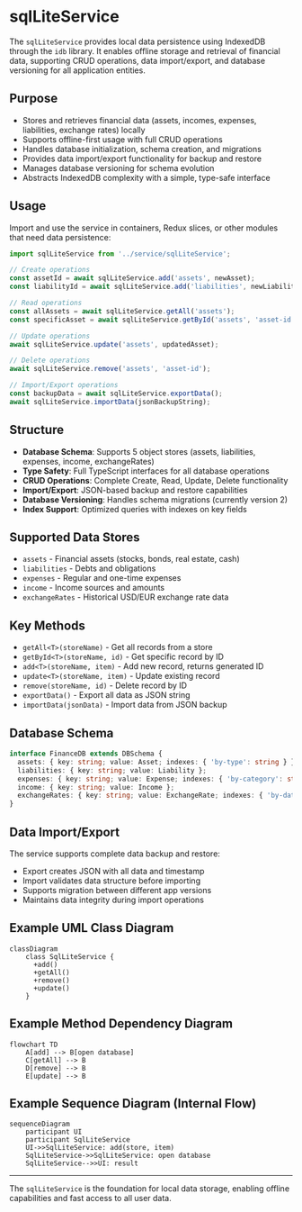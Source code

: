 # sqlLiteService

The `sqlLiteService` provides local data persistence using IndexedDB through the `idb` library. It enables offline storage and retrieval of financial data, supporting CRUD operations, data import/export, and database versioning for all application entities.

## Purpose
- Stores and retrieves financial data (assets, incomes, expenses, liabilities, exchange rates) locally
- Supports offline-first usage with full CRUD operations
- Handles database initialization, schema creation, and migrations
- Provides data import/export functionality for backup and restore
- Manages database versioning for schema evolution
- Abstracts IndexedDB complexity with a simple, type-safe interface

## Usage
Import and use the service in containers, Redux slices, or other modules that need data persistence:

```typescript
import sqlLiteService from '../service/sqlLiteService';

// Create operations
const assetId = await sqlLiteService.add('assets', newAsset);
const liabilityId = await sqlLiteService.add('liabilities', newLiability);

// Read operations
const allAssets = await sqlLiteService.getAll('assets');
const specificAsset = await sqlLiteService.getById('assets', 'asset-id');

// Update operations
await sqlLiteService.update('assets', updatedAsset);

// Delete operations
await sqlLiteService.remove('assets', 'asset-id');

// Import/Export operations
const backupData = await sqlLiteService.exportData();
await sqlLiteService.importData(jsonBackupString);
```

## Structure
- **Database Schema**: Supports 5 object stores (assets, liabilities, expenses, income, exchangeRates)
- **Type Safety**: Full TypeScript interfaces for all database operations
- **CRUD Operations**: Complete Create, Read, Update, Delete functionality
- **Import/Export**: JSON-based backup and restore capabilities
- **Database Versioning**: Handles schema migrations (currently version 2)
- **Index Support**: Optimized queries with indexes on key fields

## Supported Data Stores
- `assets` - Financial assets (stocks, bonds, real estate, cash)
- `liabilities` - Debts and obligations
- `expenses` - Regular and one-time expenses
- `income` - Income sources and amounts
- `exchangeRates` - Historical USD/EUR exchange rate data

## Key Methods
- `getAll<T>(storeName)` - Get all records from a store
- `getById<T>(storeName, id)` - Get specific record by ID
- `add<T>(storeName, item)` - Add new record, returns generated ID
- `update<T>(storeName, item)` - Update existing record
- `remove(storeName, id)` - Delete record by ID
- `exportData()` - Export all data as JSON string
- `importData(jsonData)` - Import data from JSON backup

## Database Schema
```typescript
interface FinanceDB extends DBSchema {
  assets: { key: string; value: Asset; indexes: { 'by-type': string } };
  liabilities: { key: string; value: Liability };
  expenses: { key: string; value: Expense; indexes: { 'by-category': string } };
  income: { key: string; value: Income };
  exchangeRates: { key: string; value: ExchangeRate; indexes: { 'by-date': string } };
}
```

## Data Import/Export
The service supports complete data backup and restore:
- Export creates JSON with all data and timestamp
- Import validates data structure before importing
- Supports migration between different app versions
- Maintains data integrity during import operations

## Example UML Class Diagram
```mermaid
classDiagram
    class SqlLiteService {
      +add()
      +getAll()
      +remove()
      +update()
    }
```

## Example Method Dependency Diagram
```mermaid
flowchart TD
    A[add] --> B[open database]
    C[getAll] --> B
    D[remove] --> B
    E[update] --> B
```

## Example Sequence Diagram (Internal Flow)
```mermaid
sequenceDiagram
    participant UI
    participant SqlLiteService
    UI->>SqlLiteService: add(store, item)
    SqlLiteService->>SqlLiteService: open database
    SqlLiteService-->>UI: result
```

---

The `sqlLiteService` is the foundation for local data storage, enabling offline capabilities and fast access to all user data.
